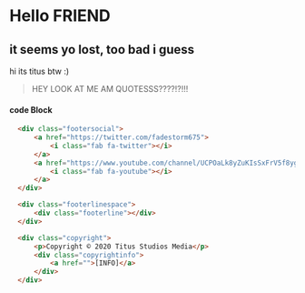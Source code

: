 # Hello FRIEND

## it seems yo lost, too bad i guess

hi its titus btw :)

> HEY LOOK AT ME AM QUOTESSS????!?!!!


#### code Block

```html
  <div class="footersocial">
      <a href="https://twitter.com/fadestorm675">
          <i class="fab fa-twitter"></i>
      </a>
      <a href="https://www.youtube.com/channel/UCPOaLk8yZuKIsSxFrV5f8yg">
          <i class="fab fa-youtube"></i>
      </a>
  </div>

  <div class="footerlinespace">
      <div class="footerline"></div>
  </div>

  <div class="copyright">
      <p>Copyright © 2020 Titus Studios Media</p>
      <div class="copyrightinfo">
          <a href="">[INFO]</a>
      </div>
  </div>
```
